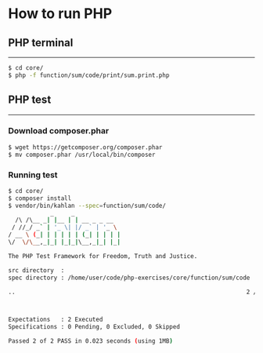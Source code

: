 # How to run PHP

## PHP terminal

---

```sh
$ cd core/
$ php -f function/sum/code/print/sum.print.php
```

## PHP test

---

### Download composer.phar

```sh
$ wget https://getcomposer.org/composer.phar
$ mv composer.phar /usr/local/bin/composer
```

### Running test

```sh
$ cd core/
$ composer install
$ vendor/bin/kahlan --spec=function/sum/code/
            _     _
  /\ /\__ _| |__ | | __ _ _ __
 / //_/ _` | '_ \| |/ _` | '_ \
/ __ \ (_| | | | | | (_| | | | |
\/  \/\__,_|_| |_|_|\__,_|_| |_|

The PHP Test Framework for Freedom, Truth and Justice.

src directory  :
spec directory : /home/user/code/php-exercises/core/function/sum/code

..                                                                  2 / 2 (100%)



Expectations   : 2 Executed
Specifications : 0 Pending, 0 Excluded, 0 Skipped

Passed 2 of 2 PASS in 0.023 seconds (using 1MB)
```

<!--
TODO test
https://phptherightway.com/#testing
https://www.hongkiat.com/blog/automated-php-test/
https://www.sitepoint.com/8-must-have-php-quality-assurance-tools/
https://www.softwaretestinghelp.com/php-testing-framework-tools/
http://www.evontech.com/what-we-are-saying/entry/7-frameworks-for-automated-php-testing.html
https://kahlan.github.io/docs/index.html (describe-it)
http://peridot-php.github.io (describe-it)
https://github.com/Codeception/Specify (describe-it)
https://github.com/Codeception/Codeception
https://github.com/Codeception/Verify
https://phpunit.de
http://behat.org/en/latest/
-->
